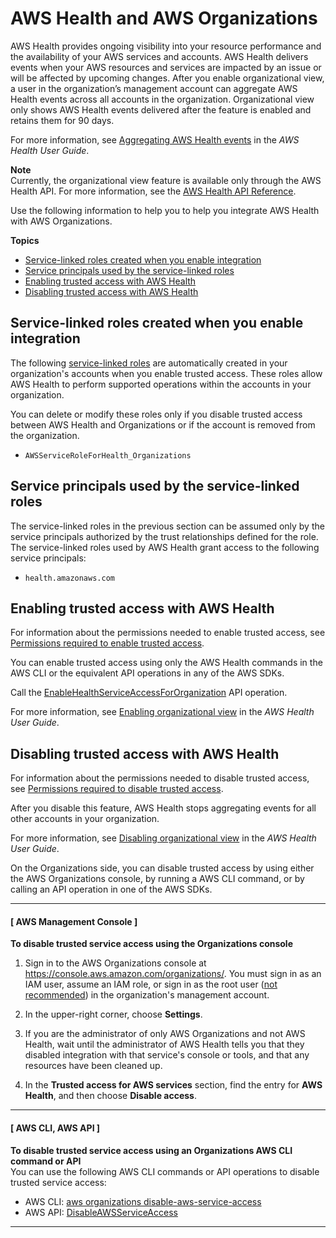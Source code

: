 # AWS Health and AWS Organizations<a name="services-that-can-integrate-health"></a>

AWS Health provides ongoing visibility into your resource performance and the availability of your AWS services and accounts\. AWS Health delivers events when your AWS resources and services are impacted by an issue or will be affected by upcoming changes\. After you enable organizational view, a user in the organization’s management account can aggregate AWS Health events across all accounts in the organization\. Organizational view only shows AWS Health events delivered after the feature is enabled and retains them for 90 days\. 

For more information, see [Aggregating AWS Health events](https://docs.aws.amazon.com/health/latest/ug/aggregate-events.html) in the *AWS Health User Guide*\.

**Note**  
Currently, the organizational view feature is available only through the AWS Health API\. For more information, see the [AWS Health API Reference](https://docs.aws.amazon.com/health/latest/APIReference/Welcome.html)\.

Use the following information to help you to help you integrate AWS Health with AWS Organizations\.

**Topics**
+ [Service\-linked roles created when you enable integration](#integrate-enable-slr-health)
+ [Service principals used by the service\-linked roles](#integrate-enable-svcprin-health)
+ [Enabling trusted access with AWS Health](#integrate-enable-ta-health)
+ [Disabling trusted access with AWS Health](#integrate-disable-ta-health)

## Service\-linked roles created when you enable integration<a name="integrate-enable-slr-health"></a>

The following [service\-linked roles](https://docs.aws.amazon.com/IAM/latest/UserGuide/using-service-linked-roles.html) are automatically created in your organization's accounts when you enable trusted access\. These roles allow AWS Health to perform supported operations within the accounts in your organization\.

You can delete or modify these roles only if you disable trusted access between AWS Health and Organizations or if the account is removed from the organization\.
+ `AWSServiceRoleForHealth_Organizations`

## Service principals used by the service\-linked roles<a name="integrate-enable-svcprin-health"></a>

The service\-linked roles in the previous section can be assumed only by the service principals authorized by the trust relationships defined for the role\. The service\-linked roles used by AWS Health grant access to the following service principals:
+ `health.amazonaws.com`

## Enabling trusted access with AWS Health<a name="integrate-enable-ta-health"></a>

For information about the permissions needed to enable trusted access, see [Permissions required to enable trusted access](orgs_integrate_services.md#orgs_trusted_access_perms)\.

You can enable trusted access using only the AWS Health commands in the AWS CLI or the equivalent API operations in any of the AWS SDKs\.

Call the [EnableHealthServiceAccessForOrganization](https://docs.aws.amazon.com/health/latest/APIReference/API_EnableHealthServiceAccessForOrganization.html) API operation\.

For more information, see [Enabling organizational view](https://docs.aws.amazon.com/health/latest/ug/aggregate-events.html#enable-organizational-view) in the *AWS Health User Guide*\.

## Disabling trusted access with AWS Health<a name="integrate-disable-ta-health"></a>

For information about the permissions needed to disable trusted access, see [Permissions required to disable trusted access](orgs_integrate_services.md#orgs_trusted_access_disable_perms)\.

After you disable this feature, AWS Health stops aggregating events for all other accounts in your organization\.

For more information, see [Disabling organizational view](https://docs.aws.amazon.com/health/latest/ug/aggregate-events.html#disabling-organizational-view) in the *AWS Health User Guide*\.

On the Organizations side, you can disable trusted access by using either the AWS Organizations console, by running a AWS CLI command, or by calling an API operation in one of the AWS SDKs\.

------
#### [ AWS Management Console ]

**To disable trusted service access using the Organizations console**

1. Sign in to the AWS Organizations console at [https://console\.aws\.amazon\.com/organizations/](https://console.aws.amazon.com/organizations/)\. You must sign in as an IAM user, assume an IAM role, or sign in as the root user \([not recommended](https://docs.aws.amazon.com/IAM/latest/UserGuide/best-practices.html#lock-away-credentials)\) in the organization's management account\. 

1. In the upper\-right corner, choose **Settings**\.

1. If you are the administrator of only AWS Organizations and not AWS Health, wait until the administrator of AWS Health tells you that they disabled integration with that service's console or tools, and that any resources have been cleaned up\.

1. In the **Trusted access for AWS services** section, find the entry for **AWS Health**, and then choose **Disable access**\.

------
#### [ AWS CLI, AWS API ]

**To disable trusted service access using an Organizations AWS CLI command or API**  
You can use the following AWS CLI commands or API operations to disable trusted service access:
+ AWS CLI: [aws organizations disable\-aws\-service\-access](https://docs.aws.amazon.com/cli/latest/reference/organizations/disable-aws-service-access.html)
+ AWS API: [DisableAWSServiceAccess](https://docs.aws.amazon.com/organizations/latest/APIReference/API_DisableAWSServiceAccess.html)

------